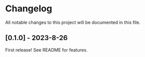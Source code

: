 # Changelog

All notable changes to this project will be documented in this file.

## [0.1.0] - 2023-8-26

First release! See README for features.
